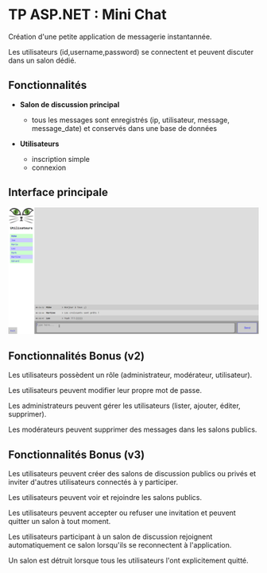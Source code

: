 # TP ASP.NET : Mini Chat

Création d'une petite application de messagerie instantannée.

Les utilisateurs (id,username,password) se connectent et peuvent discuter dans un salon dédié.



## Fonctionnalités

- **Salon de discussion principal** 
  - tous les messages sont enregistrés (ip, utilisateur, message, message_date) et conservés dans une base de données

- **Utilisateurs**
  - inscription simple
  - connexion

## Interface principale



![screen](screen.png)





## Fonctionnalités Bonus (v2)

Les utilisateurs possèdent un rôle (administrateur, modérateur, utilisateur).

Les utilisateurs peuvent modifier leur propre mot de passe.

Les administrateurs peuvent gérer les utilisateurs (lister, ajouter, éditer, supprimer).

Les modérateurs peuvent supprimer des messages dans les salons publics.



## Fonctionnalités Bonus (v3)

Les utilisateurs peuvent créer des salons de discussion publics ou privés et inviter d'autres utilisateurs connectés à y participer.

Les utilisateurs peuvent voir et rejoindre les salons publics.

Les utilisateurs peuvent accepter ou refuser une invitation et peuvent quitter un salon à tout moment.

Les utilisateurs participant à un salon de discussion rejoignent automatiquement ce salon lorsqu'ils se reconnectent à l'application.

Un salon est détruit lorsque tous les utilisateurs l'ont explicitement quitté.
